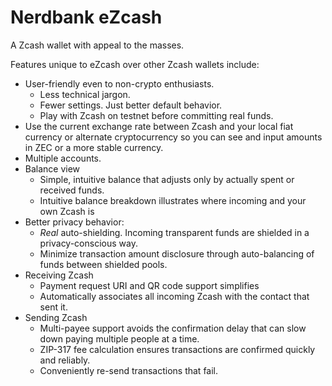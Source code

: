 # Nerdbank eZcash

A Zcash wallet with appeal to the masses.

Features unique to eZcash over other Zcash wallets include:

- User-friendly even to non-crypto enthusiasts.
  - Less technical jargon.
  - Fewer settings. Just better default behavior.
  - Play with Zcash on testnet before committing real funds.
- Use the current exchange rate between Zcash and your local fiat currency or alternate cryptocurrency so you can see and input amounts in ZEC or a more stable currency.
- Multiple accounts.
- Balance view
  - Simple, intuitive balance that adjusts only by actually spent or received funds.
  - Intuitive balance breakdown illustrates where incoming and your own Zcash is 
- Better privacy behavior:
  - *Real* auto-shielding. Incoming transparent funds are shielded in a privacy-conscious way.
  - Minimize transaction amount disclosure through auto-balancing of funds between shielded pools.
- Receiving Zcash
  - Payment request URI and QR code support simplifies 
  - Automatically associates all incoming Zcash with the contact that sent it.
- Sending Zcash
  - Multi-payee support avoids the confirmation delay that can slow down paying multiple people at a time.
  - ZIP-317 fee calculation ensures transactions are confirmed quickly and reliably.
  - Conveniently re-send transactions that fail.
